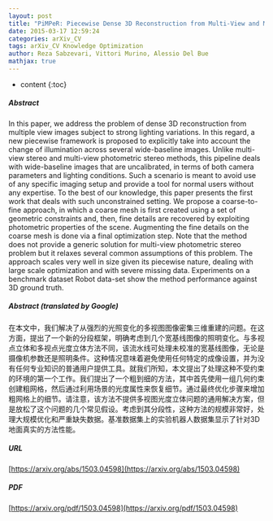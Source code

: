 ```yaml
---
layout: post
title: "PiMPeR: Piecewise Dense 3D Reconstruction from Multi-View and Multi-Illumination Images"
date: 2015-03-17 12:59:24
categories: arXiv_CV
tags: arXiv_CV Knowledge Optimization
author: Reza Sabzevari, Vittori Murino, Alessio Del Bue
mathjax: true
---
```


* content
{:toc}

##### Abstract
In this paper, we address the problem of dense 3D reconstruction from multiple view images subject to strong lighting variations. In this regard, a new piecewise framework is proposed to explicitly take into account the change of illumination across several wide-baseline images. Unlike multi-view stereo and multi-view photometric stereo methods, this pipeline deals with wide-baseline images that are uncalibrated, in terms of both camera parameters and lighting conditions. Such a scenario is meant to avoid use of any specific imaging setup and provide a tool for normal users without any expertise. To the best of our knowledge, this paper presents the first work that deals with such unconstrained setting. We propose a coarse-to-fine approach, in which a coarse mesh is first created using a set of geometric constraints and, then, fine details are recovered by exploiting photometric properties of the scene. Augmenting the fine details on the coarse mesh is done via a final optimization step. Note that the method does not provide a generic solution for multi-view photometric stereo problem but it relaxes several common assumptions of this problem. The approach scales very well in size given its piecewise nature, dealing with large scale optimization and with severe missing data. Experiments on a benchmark dataset Robot data-set show the method performance against 3D ground truth.

##### Abstract (translated by Google)
在本文中，我们解决了从强烈的光照变化的多视图图像密集三维重建的问题。在这方面，提出了一个新的分段框架，明确考虑到几个宽基线图像的照明变化。与多视点立体和多视点光度立体方法不同，该流水线可处理未校准的宽基线图像，无论是摄像机参数还是照明条件。这种情况意味着避免使用任何特定的成像设置，并为没有任何专业知识的普通用户提供工具。就我们所知，本文提出了处理这种不受约束的环境的第一个工作。我们提出了一个粗到细的方法，其中首先使用一组几何约束创建粗网格，然后通过利用场景的光度属性来恢复细节。通过最终优化步骤来增加粗网格上的细节。请注意，该方法不提供多视图光度立体问题的通用解决方案，但是放松了这个问题的几个常见假设。考虑到其分段性，这种方法的规模非常好，处理大规模优化和严重缺失数据。基准数据集上的实验机器人数据集显示了针对3D地面真实的方法性能。

##### URL
[https://arxiv.org/abs/1503.04598](https://arxiv.org/abs/1503.04598)

##### PDF
[https://arxiv.org/pdf/1503.04598](https://arxiv.org/pdf/1503.04598)

